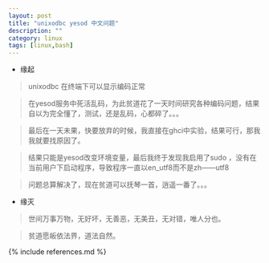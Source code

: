 ```yaml
---
layout: post
title: "unixodbc yesod 中文问题"
description: ""
category: linux 
tags: [linux,bash]
---
```


* 缘起


 > unixodbc 在终端下可以显示编码正常

 > 在yesod服务中死活乱码，为此贫道花了一天时间研究各种编码问题，结果自以为完全懂了，测试，还是乱码，心都碎了。。。

 > 最后在一天未果，快要放弃的时候，我直接在ghci中实验，结果可行，那我我就要找原因了。

 > 结果只能是yesod改变环境变量，最后我终于发现我启用了sudo ，没有在当前用户下启动程序，导致程序一直以en_utf8而不是zh——utf8

 > 问题总算解决了，现在贫道可以抚琴一首，逍遥一番了。。。

* 缘灭

 > 世间万事万物，无好坏，无善恶，无美丑，无对错，唯人分也。

 > 贫道愿皈依法界，道法自然。



{% include references.md %}
